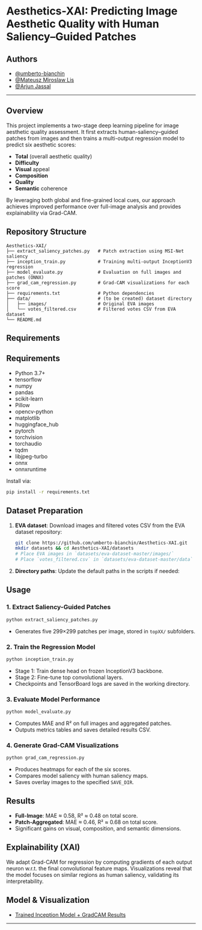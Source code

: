 # Aesthetics-XAI: Predicting Image Aesthetic Quality with Human Saliency–Guided Patches

## Authors

- [@umberto-bianchin](https://github.com/umberto-bianchin)
- [@Mateusz Miroslaw Lis](https://github.com/supergeniodelmale)
- [@Arjun Jassal](https://github.com/Faldrus)

---

## Overview

This project implements a two-stage deep learning pipeline for image aesthetic quality assessment. It first extracts human-saliency–guided patches from images and then trains a multi-output regression model to predict six aesthetic scores:

* **Total** (overall aesthetic quality)
* **Difficulty**
* **Visual** appeal
* **Composition**
* **Quality**
* **Semantic** coherence

By leveraging both global and fine-grained local cues, our approach achieves improved performance over full-image analysis and provides explainability via Grad-CAM.

## Repository Structure

```
Aesthetics-XAI/
├── extract_saliency_patches.py   # Patch extraction using MSI-Net saliency
├── inception_train.py            # Training multi-output InceptionV3 regression
├── model_evaluate.py             # Evaluation on full images and patches (ONNX)
├── grad_cam_regression.py        # Grad-CAM visualizations for each score
├── requirements.txt              # Python dependencies
├── data/                         # (to be created) dataset directory
│   ├── images/                   # Original EVA images
│   └── votes_filtered.csv        # Filtered votes CSV from EVA dataset
└── README.md                     
```

## Requirements

## Requirements
- Python 3.7+
- tensorflow
- numpy
- pandas
- scikit-learn
- Pillow
- opencv-python
- matplotlib
- huggingface_hub
- pytorch
- torchvision
- torchaudio
- tqdm
- libjpeg-turbo
- onnx
- onnxruntime

Install via:

```bash
pip install -r requirements.txt
```

## Dataset Preparation

1. **EVA dataset**: Download images and filtered votes CSV from the EVA dataset repository:

   ```bash
   git clone https://github.com/umberto-bianchin/Aesthetics-XAI.git
   mkdir datasets && cd Aesthetics-XAI/datasets
   # Place EVA images in `datasets/eva-dataset-master/images/`
   # Place `votes_filtered.csv` in `datasets/eva-dataset-master/data`
   ```
2. **Directory paths**: Update the default paths in the scripts if needed:

## Usage

### 1. Extract Saliency-Guided Patches

```bash
python extract_saliency_patches.py
```

* Generates five 299×299 patches per image, stored in `topXX/` subfolders.

### 2. Train the Regression Model

```bash
python inception_train.py
```

* Stage 1: Train dense head on frozen InceptionV3 backbone.
* Stage 2: Fine-tune top convolutional layers.
* Checkpoints and TensorBoard logs are saved in the working directory.

### 3. Evaluate Model Performance

```bash
python model_evaluate.py
```

* Computes MAE and R² on full images and aggregated patches.
* Outputs metrics tables and saves detailed results CSV.

### 4. Generate Grad-CAM Visualizations

```bash
python grad_cam_regression.py
```

* Produces heatmaps for each of the six scores.
* Compares model saliency with human saliency maps.
* Saves overlay images to the specified `SAVE_DIR`.

## Results

* **Full-Image**: MAE ≈ 0.58, R² ≈ 0.48 on total score.
* **Patch-Aggregated**: MAE ≈ 0.46, R² ≈ 0.68 on total score.
* Significant gains on visual, composition, and semantic dimensions.

## Explainability (XAI)

We adapt Grad-CAM for regression by computing gradients of each output neuron w\.r.t. the final convolutional feature maps. Visualizations reveal that the model focuses on similar regions as human saliency, validating its interpretability.

## Model & Visualization
- [Trained Inception Model + GradCAM Results](https://huggingface.co/MateuszLis/saliency_patches_inception)


---
